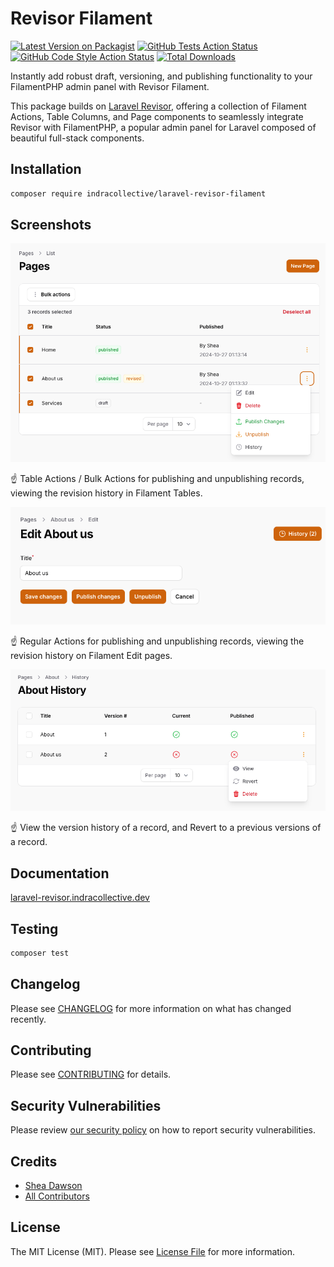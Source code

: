 # Revisor Filament

[![Latest Version on Packagist](https://img.shields.io/packagist/v/indracollective/laravel-revisor-filament.svg?style=flat-square)](https://packagist.org/packages/indracollective/laravel-revisor-filament)
[![GitHub Tests Action Status](https://img.shields.io/github/actions/workflow/status/indracollective/laravel-revisor-filament/run-tests.yml?branch=main&label=tests&style=flat-square)](https://github.com/indracollective/laravel-revisor-filament/actions?query=workflow%3Arun-tests+branch%3Amain)
[![GitHub Code Style Action Status](https://img.shields.io/github/actions/workflow/status/indracollective/laravel-revisor-filament/fix-php-code-styling.yml?branch=main&label=code%20style&style=flat-square)](https://github.com/indracollective/laravel-revisor-filament/actions?query=workflow%3A"Fix+PHP+code+styling"+branch%3Amain)
[![Total Downloads](https://img.shields.io/packagist/dt/indracollective/laravel-revisor-filament.svg?style=flat-square)](https://packagist.org/packages/indracollective/laravel-revisor-filament)

Instantly add robust draft, versioning, and publishing functionality to your FilamentPHP admin panel with Revisor
Filament.

This package builds on [Laravel Revisor](https://github.com/indracollective/laravel-revisor), offering a collection of
Filament Actions, Table Columns, and Page components to seamlessly integrate Revisor with FilamentPHP, a popular admin
panel for Laravel composed of beautiful full-stack components.

## Installation

```bash
composer require indracollective/laravel-revisor-filament
```

## Screenshots

![List Records](./docs/screenshots/list_records.png)

☝️ Table Actions / Bulk Actions for publishing and unpublishing records, viewing the revision history in Filament
Tables.

![Edit Records](./docs/screenshots/edit_record.png)

☝️ Regular Actions for publishing and unpublishing records, viewing the revision history on Filament Edit pages.

![View Versions](./docs/screenshots/view_version_record.png)

☝️ View the version history of a record, and Revert to a previous versions of a record.

## Documentation

[laravel-revisor.indracollective.dev](https://laravel-revisor.indracollective.dev)

## Testing

```bash
composer test
```

## Changelog

Please see [CHANGELOG](CHANGELOG.md) for more information on what has changed recently.

## Contributing

Please see [CONTRIBUTING](.github/CONTRIBUTING.md) for details.

## Security Vulnerabilities

Please review [our security policy](../../security/policy) on how to report security vulnerabilities.

## Credits

- [Shea Dawson](https://github.com/indracollective)
- [All Contributors](../../contributors)

## License

The MIT License (MIT). Please see [License File](LICENSE.md) for more information.
